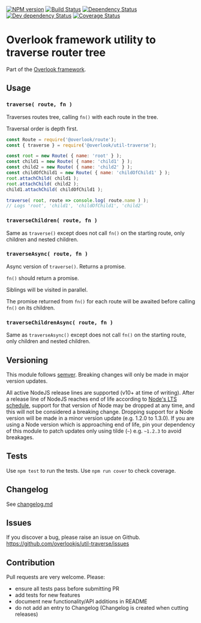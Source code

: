 [![NPM version](https://img.shields.io/npm/v/@overlook/util-traverse.svg)](https://www.npmjs.com/package/@overlook/util-traverse)
[![Build Status](https://img.shields.io/travis/overlookjs/util-traverse/master.svg)](https://travis-ci.org/overlookjs/util-traverse)
[![Dependency Status](https://img.shields.io/david/overlookjs/util-traverse.svg)](https://david-dm.org/overlookjs/util-traverse)
[![Dev dependency Status](https://img.shields.io/david/dev/overlookjs/util-traverse.svg)](https://david-dm.org/overlookjs/util-traverse)
[![Coverage Status](https://img.shields.io/coveralls/overlookjs/util-traverse/master.svg)](https://coveralls.io/r/overlookjs/util-traverse)

# Overlook framework utility to traverse router tree

Part of the [Overlook framework](https://overlookjs.github.io/).

## Usage

### `traverse( route, fn )`

Traverses routes tree, calling `fn()` with each route in the tree.

Traversal order is depth first.

```js
const Route = require('@overlook/route');
const { traverse } = require('@overlook/util-traverse');

const root = new Route( { name: 'root' } );
const child1 = new Route( { name: 'child1' } );
const child2 = new Route( { name: 'child2' } );
const childOfChild1 = new Route( { name: 'childOfChild1' } );
root.attachChild( child1 );
root.attachChild( child2 );
child1.attachChild( childOfChild1 );

traverse( root, route => console.log( route.name ) );
// Logs 'root', 'child1', 'childOfChild1', 'child2'
```

### `traverseChildren( route, fn )`

Same as `traverse()` except does not call `fn()` on the starting route, only children and nested children.

### `traverseAsync( route, fn )`

Async version of `traverse()`. Returns a promise.

`fn()` should return a promise.

Siblings will be visited in parallel.

The promise returned from `fn()` for each route will be awaited before calling `fn()` on its children.

### `traverseChildrenAsync( route, fn )`

Same as `traverseAsync()` except does not call `fn()` on the starting route, only children and nested children.

## Versioning

This module follows [semver](https://semver.org/). Breaking changes will only be made in major version updates.

All active NodeJS release lines are supported (v10+ at time of writing). After a release line of NodeJS reaches end of life according to [Node's LTS schedule](https://nodejs.org/en/about/releases/), support for that version of Node may be dropped at any time, and this will not be considered a breaking change. Dropping support for a Node version will be made in a minor version update (e.g. 1.2.0 to 1.3.0). If you are using a Node version which is approaching end of life, pin your dependency of this module to patch updates only using tilde (`~`) e.g. `~1.2.3` to avoid breakages.

## Tests

Use `npm test` to run the tests. Use `npm run cover` to check coverage.

## Changelog

See [changelog.md](https://github.com/overlookjs/util-traverse/blob/master/changelog.md)

## Issues

If you discover a bug, please raise an issue on Github. https://github.com/overlookjs/util-traverse/issues

## Contribution

Pull requests are very welcome. Please:

* ensure all tests pass before submitting PR
* add tests for new features
* document new functionality/API additions in README
* do not add an entry to Changelog (Changelog is created when cutting releases)

